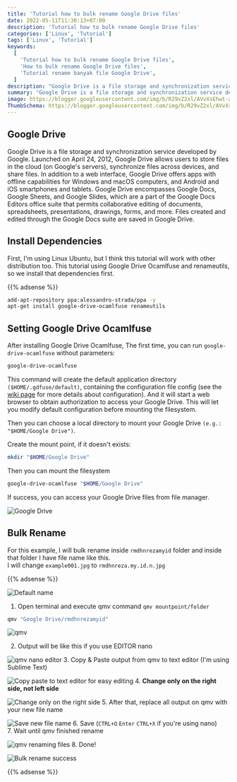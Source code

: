 ```yaml
---
title: 'Tutorial how to bulk rename Google Drive files'
date: 2022-05-11T11:30:13+07:00
description: 'Tutorial how to bulk rename Google Drive files'
categories: ['Linux', 'Tutorial']
tags: ['Linux', 'Tutorial']
keywords:
  [
    'Tutorial how to bulk rename Google Drive files',
    'How to bulk rename Google Drive files',
    'Tutorial rename banyak file Google Drive',
  ]
description: "Google Drive is a file storage and synchronization service developed by Google. Launched on April 24, 2012, Google Drive allows users to store files in the cloud (on Google's servers), synchronize files across devices, and share files"
summary: "Google Drive is a file storage and synchronization service developed by Google. Launched on April 24, 2012, Google Drive allows users to store files in the cloud (on Google's servers), synchronize files across devices, and share files"
image: https://blogger.googleusercontent.com/img/b/R29vZ2xl/AVvXsEhwt-aIrDfkicVex80qrbDItqFfgyBTs2wC8x83xh6zK4tHZo1DNzL78bDUJpSn3HvlHnhbzQ01IsYCqkqYqiv_BSsdZvTqYWmKPJpbC8cwPreQ7ryVzxBU1LJev9XvWudfSxA_2GFvDAmuyF-JX9jKJJ0XBCLNJ4XqZFMi2WrfBmWjJHXepFRghbbM2eF4/s80-rw/Google_Drive_logo.png
ThumbSchema: https://blogger.googleusercontent.com/img/b/R29vZ2xl/AVvXsEhwt-aIrDfkicVex80qrbDItqFfgyBTs2wC8x83xh6zK4tHZo1DNzL78bDUJpSn3HvlHnhbzQ01IsYCqkqYqiv_BSsdZvTqYWmKPJpbC8cwPreQ7ryVzxBU1LJev9XvWudfSxA_2GFvDAmuyF-JX9jKJJ0XBCLNJ4XqZFMi2WrfBmWjJHXepFRghbbM2eF4/s0/Google_Drive_logo.png
---
```


## Google Drive
Google Drive is a file storage and synchronization service developed by Google. Launched on April 24, 2012, Google Drive allows users to store files in the cloud (on Google's servers), synchronize files across devices, and share files. In addition to a web interface, Google Drive offers apps with offline capabilities for Windows and macOS computers, and Android and iOS smartphones and tablets. Google Drive encompasses Google Docs, Google Sheets, and Google Slides, which are a part of the Google Docs Editors office suite that permits collaborative editing of documents, spreadsheets, presentations, drawings, forms, and more. Files created and edited through the Google Docs suite are saved in Google Drive.

## Install Dependencies
First, I'm using Linux Ubuntu, but I think this tutorial will work with other distribution too. This tutorial using Google Drive Ocamlfuse and renameutils, so we install that dependencies first.

{{% adsense %}}

```bash
add-apt-repository ppa:alessandro-strada/ppa -y
apt-get install google-drive-ocamlfuse renameutils
```

## Setting Google Drive Ocamlfuse
After installing Google Drive Ocamlfuse, The first time, you can run `google-drive-ocamlfuse` without parameters:
```bash
google-drive-ocamlfuse
```

This command will create the default application directory `($HOME/.gdfuse/default)`, containing the configuration file config (see the [wiki page](https://github.com/astrada/google-drive-ocamlfuse/wiki/Configuration) for more details about configuration). And it will start a web browser to obtain authorization to access your Google Drive. This will let you modify default configuration before mounting the filesystem.

Then you can choose a local directory to mount your Google Drive `(e.g.: "$HOME/Google Drive")`.

Create the mount point, if it doesn't exists:

```bash
mkdir "$HOME/Google Drive"
```

Then you can mount the filesystem
```bash
google-drive-ocamlfuse "$HOME/Google Drive"
```

If success, you can access your Google Drive files from file manager.

![Google Drive](https://blogger.googleusercontent.com/img/b/R29vZ2xl/AVvXsEhOANOXW-GET-j3epR-6V2h4ukgrIMBlpixh0_unUpsf8E3Dqm31yxK3HUzdmKYcrKcmrQqFhNXlgIIPdXBSjqgWrU4558fZ5z5JUk-XwTVOuYvyGx7LNbI_VzkRtjdGfm_gml0UIhYn80v8eskQPHrmcreUjLkj8ofrDDpZlOcMsqmJe5Y0hKPMIpPqjfo/s0/rmdhnreza.my.id.bulk.rename.2.jpg)

## Bulk Rename
For this example, I will bulk rename inside `rmdhnrezamyid` folder and inside that folder I have file name like this.\
I will change `example001.jpg` to `rmdhnreza.my.id.n.jpg`

{{% adsense %}}

![Default name](https://blogger.googleusercontent.com/img/b/R29vZ2xl/AVvXsEhfpRbb22hCU3eg30pxQSeS2KszQe7Nsh4rAOcLUMxKb9V7krEJRECWyMG0pVJRjYtxPJMugppgE9apx9fQdFUejRAi3Ry1ihyphenhyphenX2LsJUB142H3H_rhrklmcARLa0jDrGbWIqju9CXj0rurDDvOGfrErLpsHihRa-3AWKOBmzxkAUT-SMm5cv_6Of-Yjbkz1/s0/rmdhnreza.my.id.bulk.rename.1.jpg)

1. Open terminal and execute qmv command `qmv mountpoint/folder`
```bash
qmv "Google Drive/rmdhnrezamyid"
```
![qmv](https://blogger.googleusercontent.com/img/b/R29vZ2xl/AVvXsEhdGUWXO2q3Iowdpeyh1271T9_KH6rFoxyTi8U-n8e5gmn6dmTtp7CQFpK-MzApAaBTd4atzhXN1QIi7acy8K5ZjEGyWAz4ISlFMjFLbVGRrKho5UTpxJfEfmEc2fExPk4XmL-rIVU45zHj92q1AR_gjCtBuGWFbwVZagM-9LZTQLfr_p-lc9_0tFLmCtge/s0/rmdhnreza.my.id.bulk.rename.3.jpg)

2. Output will be like this if you use EDITOR nano

![qmv nano editor](https://blogger.googleusercontent.com/img/b/R29vZ2xl/AVvXsEi6tH4shUxA93bt00fDF-s7PdkWFQJAQsEfka9BHmvDVQC2-dzYQ-gxmaPXEUQfX-cyiXwzQdNkQQ_0yRjpIJbvpA24u3mpaOTj3kFykFnWF-KQsTBrUNLRnEFdzJgWLnYNuCbMgxTrbfjtmzO4wfB46CT6EGOvuArFocgwsYwzx0qXu6YiQXcYMnxL3CSE/s0/rmdhnreza.my.id.bulk.rename.4.jpg)
3. Copy & Paste output from qmv to text editor (I'm using Sublime Text)

![Copy paste to text editor for easy editing](https://blogger.googleusercontent.com/img/b/R29vZ2xl/AVvXsEj3oFfH04XPFyUSNIpOOCS569SDzy0sD8CIVLZX5CMUrtj9TTBFTQkYGvzyMwTPmuGUzQV8fKrFTGKAgQeMawgEVNKJsxyvN6oJH03o2WFZQUGgFPQdro0P2mqlTxN58ywmf6B_vplbrXi1XBc3-LqmZdWAwMz1ZdSxFvqJ3auG0fYodeW_3ySWImc9OXS9/s0/rmdhnreza.my.id.bulk.rename.5.jpg)
4. **Change only on the right side, not left side**

![Change only on the right side](https://blogger.googleusercontent.com/img/b/R29vZ2xl/AVvXsEixMwCKwPq-IcxPea91lyeB2F_DsAMHAvgAa5Nej6-ge3dU1vopmMh-el0t8izhBNf9ZEiXjPQP_dK4fthC-tHkPkUKg_j9LbKjGZnOMpmiyDLw1rZ5zxYSn8ikOCtm9FEaPywyl-6UnnyTGZf0LtrCqxWK-dSca7ofgDr-D0grPcRfqUO6klNI-HAdKDV8/s0/rmdhnreza.my.id.bulk.rename.6.jpg)
5. After that, replace all output on qmv with your new file name

![Save new file name](https://blogger.googleusercontent.com/img/b/R29vZ2xl/AVvXsEjCZEvpo4hcE-swzXo4w1vAFxSCrnkbNavQqUdlY4TJBb4qxVs9ly5OuedDhb6L9-d10AORJExiTaTZenhRfPCgscnMLhP2-OEZ-MV7IRUlhUPqjluarGxyYdMkYqWVHfLj8Y-J-aePs-MKy8rBdoAmoJZ8sTX4eM8akrKpQkyFmHSACatheMi_pkB8HDpn/s0/rmdhnreza.my.id.bulk.rename.7.jpg)
6. Save (`CTRL+O` `Enter` `CTRL+X` if you're using nano)\
7. Wait until qmv finished rename

![qmv renaming files](https://blogger.googleusercontent.com/img/b/R29vZ2xl/AVvXsEijPe1GVrDWKyaj0LLxfSi-oycH5sN-ahiMymH8qSsExOJELXW-B4fxF-fM4C9CUBDE5Kbf_0lWdUpFAlPqRudPazcH2e2hyphenhyphenruAebPAJvtr2VGF2gE0UvmCWkdTFYaaGKChgl731aXEab2-pu_Jq6yCbnu26B_NlEC2f2BLI4es4B5RiNg-UC-h4giefYQ0/s0/rmdhnreza.my.id.bulk.rename.8.jpg)
8. Done!

![Bulk rename success](https://blogger.googleusercontent.com/img/b/R29vZ2xl/AVvXsEjWwhrSH0wZrHlQUnthfQJF5eUmLW8YzntP8ERO8Kd_ujIVfh0Zd3MMxmbCA0Vf7x3nBH779jPuyDBil5pzwNQd-KwjhZNh0aXU-LQVA_0CjIv7u88erHgLhM2K65okbcRGz_-UWgFCUhRmR-cEcTp-VnBDhIkSW0M9qJqNEJbE6UKB1syus3cJt_AmFx5o/s0/rmdhnreza.my.id.bulk.rename.9.jpg)

{{% adsense %}}
